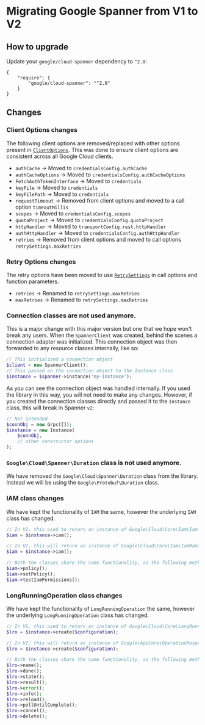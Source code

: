# Migrating Google Spanner from V1 to V2

## How to upgrade

Update your `google/cloud-spanner` dependency to `^2.0`:

```
{
    "require": {
        "google/cloud-spanner": "^2.0"
    }
}
```

## Changes

### Client Options changes

The following client options are removed/replaced with other options present in
[`ClientOptions`][ClientOptions]. This was done to ensure client options are consistent across all
Google Cloud clients.

- `authCache` -> Moved to `credentialsConfig.authCache`
- `authCacheOptions` -> Moved to `credentialsConfig.authCacheOptions`
- `FetchAuthTokenInterface` -> Moved to `credentials`
- `keyFile` -> Moved to `credentials`
- `keyFilePath` -> Moved to `credentials`
- `requestTimeout` -> Removed from client options and moved to a call option `timeoutMillis`
- `scopes` -> Moved to `credentialsConfig.scopes`
- `quotaProject` -> Moved to `credentialsConfig.quotaProject`
- `httpHandler` -> Moved to `transportConfig.rest.httpHandler`
- `authHttpHandler` -> Moved to `credentialsConfig.authHttpHandler`
- `retries` -> Removed from client options and moved to call options `retrySettings.maxRetries`

### Retry Options changes

The retry options have been moved to use [`RetrySettings`][RetrySettings] in call options
and function parameters.

- `retries` -> Renamed to `retrySettings.maxRetries`
- `maxRetries` -> Renamed to `retrySettings.maxRetries`

[RetrySettings]: https://googleapis.github.io/gax-php/v1.26.1/Google/ApiCore/RetrySettings.html

[ClientOptions]: https://googleapis.github.io/gax-php/v1.26.1/Google/ApiCore/Options/ClientOptions.html

### Connection classes are not used anymore.

This is a major change with this major version but one that we hope won't break any users. When the
`SpannerClient` was created, behind the scenes a connection adapter was initialized.
This connection object was then forwarded to any resource classes internally,
like so:

```php
// This initialized a connection object
$client = new SpannerClient();
// This passed on the connection object to the Instance class
$instance = $spanner->instance('my-instance');
```

As you can see the connection object was handled internally. If you used the library in this way,
you will not need to make any changes. However, if you created the connection classes directly
and passed it to the `Instance` class, this will break in Spanner `v2`:

```php
// Not intended
$connObj = new Grpc([]);
$instance = new Instance(
    $connObj,
    // other constructor options
);
```

### `Google\Cloud\Spanner\Duration` class is not used anymore.
We have removed the `Google\Cloud\Spanner\Duration` class from the library. Instead we will be using the `Google\Protobuf\Duration` class.

### IAM class changes

We have kept the functionality of `IAM` the same, however the underlying `IAM` class has changed.
```php
// In V1, this used to return an instance of Google\Cloud\Core\Iam\Iam
$iam = $instance->iam();

// In V2, this will return an instance of Google\Cloud\Core\Iam\IamManager
$iam = $instance->iam();

// Both the classes share the same functionality, so the following methods will work for both versions.
$iam->policy();
$iam->setPolicy();
$iam->testIamPermissions();
```

### LongRunningOperation class changes

We have kept the functionality of `LongRunningOperation` the same,
however the underlying `LongRunningOperation` class has changed.
```php
// In V1, this used to return an instance of Google\Cloud\Core\LongRunning\LongRunningOperation.
$lro = $instance->create($configuration);

// In V2, this will return an instance of Google\ApiCore\OperationResponse.
$lro = $instance->create($configuration);

// Both the classes share the same functionality, so the following methods will work for both versions.
$lro->name();
$lro->done();
$lro->state();
$lro->result();
$lro->error();
$lro->info();
$lro->reload();
$lro->pollUntilComplete();
$lro->cancel();
$lro->delete();
```
